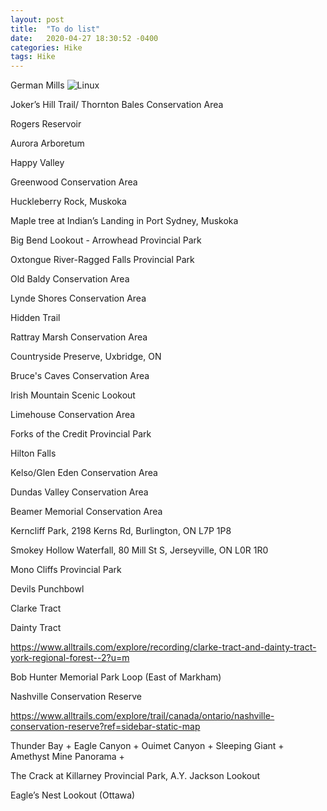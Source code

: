 ```yaml
---
layout: post
title:  "To do list"
date:   2020-04-27 18:30:52 -0400
categories: Hike
tags: Hike
---
```


German Mills
![Linux]({{site.baseurl}}/images/germanmills.png)

Joker’s Hill Trail/ Thornton Bales Conservation Area

Rogers Reservoir 

Aurora Arboretum

Happy Valley

Greenwood Conservation Area

Huckleberry Rock, Muskoka

Maple tree at Indian’s Landing in Port Sydney, Muskoka

Big Bend Lookout - Arrowhead Provincial Park

Oxtongue River-Ragged Falls Provincial Park

Old Baldy Conservation Area

Lynde Shores Conservation Area

Hidden Trail

Rattray Marsh Conservation Area

Countryside Preserve, Uxbridge, ON

Bruce's Caves Conservation Area

Irish Mountain Scenic Lookout

Limehouse Conservation Area

Forks of the Credit Provincial Park

Hilton Falls

Kelso/Glen Eden Conservation Area

Dundas Valley Conservation Area

Beamer Memorial Conservation Area

Kerncliff Park, 2198 Kerns Rd, Burlington, ON L7P 1P8

Smokey Hollow Waterfall, 80 Mill St S, Jerseyville, ON L0R 1R0

Mono Cliffs Provincial Park

Devils Punchbowl

Clarke Tract 

Dainty Tract

https://www.alltrails.com/explore/recording/clarke-tract-and-dainty-tract-york-regional-forest--2?u=m

Bob Hunter Memorial Park Loop (East of Markham)

Nashville Conservation Reserve

https://www.alltrails.com/explore/trail/canada/ontario/nashville-conservation-reserve?ref=sidebar-static-map

Thunder Bay + Eagle Canyon + Ouimet Canyon + Sleeping Giant + Amethyst Mine Panorama + 

The Crack at Killarney Provincial Park, A.Y. Jackson Lookout

Eagle’s Nest Lookout (Ottawa)
